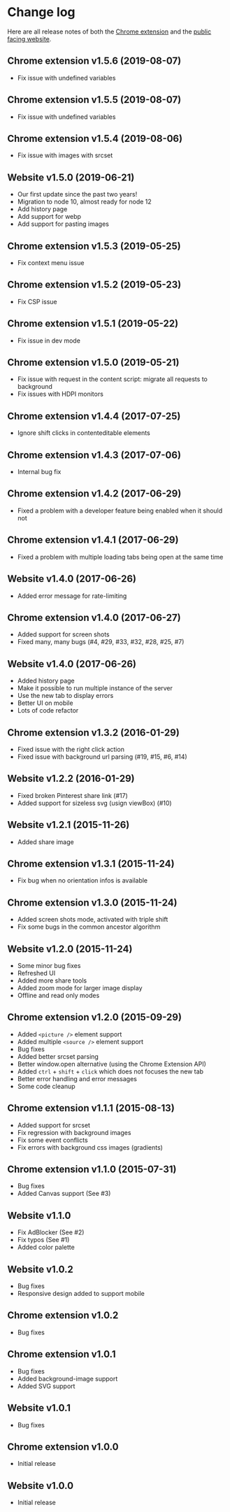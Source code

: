 
# Change log

Here are all release notes of both the [Chrome extension](https://shft.cl/chrome) 
and the [public facing website](https://shft.cl/).

## Chrome extension v1.5.6 (2019-08-07)

- Fix issue with undefined variables

## Chrome extension v1.5.5 (2019-08-07)

- Fix issue with undefined variables

## Chrome extension v1.5.4 (2019-08-06)

- Fix issue with images with srcset

## Website v1.5.0 (2019-06-21)

- Our first update since the past two years!
- Migration to node 10, almost ready for node 12
- Add history page
- Add support for webp
- Add support for pasting images

## Chrome extension v1.5.3 (2019-05-25)

- Fix context menu issue

## Chrome extension v1.5.2 (2019-05-23)

- Fix CSP issue

## Chrome extension v1.5.1 (2019-05-22)

- Fix issue in dev mode

## Chrome extension v1.5.0 (2019-05-21)

- Fix issue with request in the content script: migrate all requests to background
- Fix issues with HDPI monitors

## Chrome extension v1.4.4 (2017-07-25)

- Ignore shift clicks in contenteditable elements

## Chrome extension v1.4.3 (2017-07-06)

- Internal bug fix

## Chrome extension v1.4.2 (2017-06-29)

- Fixed a problem with a developer feature being enabled when it should not

## Chrome extension v1.4.1 (2017-06-29)

- Fixed a problem with multiple loading tabs being open at the same time

## Website v1.4.0 (2017-06-26)

- Added error message for rate-limiting

## Chrome extension v1.4.0 (2017-06-27)

- Added support for screen shots
- Fixed many, many bugs (#4, #29, #33, #32, #28, #25, #7)

## Website v1.4.0 (2017-06-26)

- Added history page
- Make it possible to run multiple instance of the server
- Use the new tab to display errors
- Better UI on mobile
- Lots of code refactor

## Chrome extension v1.3.2 (2016-01-29)

- Fixed issue with the right click action
- Fixed issue with background url parsing (#19, #15, #6, #14)

## Website v1.2.2 (2016-01-29)

- Fixed broken Pinterest share link (#17)
- Added support for sizeless svg (usign viewBox) (#10)

## Website v1.2.1 (2015-11-26)

- Added share image

## Chrome extension v1.3.1 (2015-11-24)

- Fix bug when no orientation infos is available

## Chrome extension v1.3.0 (2015-11-24)

- Added screen shots mode, activated with triple shift
- Fix some bugs in the common ancestor algorithm

## Website v1.2.0 (2015-11-24)

- Some minor bug fixes
- Refreshed UI
- Added more share tools
- Added zoom mode for larger image display
- Offline and read only modes

## Chrome extension v1.2.0 (2015-09-29)

- Added `<picture />` element support
- Added multiple `<source />` element support
- Bug fixes
- Added better srcset parsing
- Better window.open alternative (using the Chrome Extension API)
- Added `ctrl` + `shift` + `click` which does not focuses the new tab
- Better error handling and error messages
- Some code cleanup

## Chrome extension v1.1.1 (2015-08-13)

- Added support for srcset
- Fix regression with background images
- Fix some event conflicts
- Fix errors with background css images (gradients)

## Chrome extension v1.1.0 (2015-07-31)

- Bug fixes
- Added Canvas support (See #3)

## Website v1.1.0

- Fix AdBlocker (See #2)
- Fix typos (See #1)
- Added color palette

## Website v1.0.2

- Bug fixes
- Responsive design added to support mobile

## Chrome extension v1.0.2

- Bug fixes

## Chrome extension v1.0.1

- Bug fixes
- Added background-image support
- Added SVG support

## Website v1.0.1

- Bug fixes

## Chrome extension v1.0.0

- Initial release

## Website v1.0.0

- Initial release
